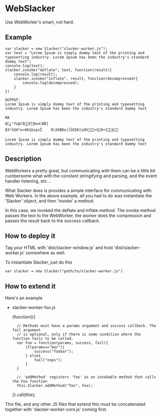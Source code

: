 WebSlacker
==========

Use WebWorker's smart, not hard.


Example
---------

    var slacker = new Slacker("slacker-worker.js");
    var text = "Lorem Ipsum is simply dummy text of the printing and typesetting industry. Lorem Ipsum has been the industry's standard dummy text";
    console.log(text);
    slacker.invoke("deflate", text, function(result){
        console.log(result);
        slacker.invoke("inflate", result, function(decompressed){
            console.log(decompressed);
        }
    })

    OUTPUT:
    Lorem Ipsum is simply dummy text of the printing and typesetting industry. Lorem Ipsum has been the industry's standard dummy text

    MA
    0¿²7oþCðF0±4)Øß[
    B3³ûSH°e«6K¾bipzÏ	O\XõBÐo|lÖXÍK[±O©÷GÞ÷î§

    Lorem Ipsum is simply dummy text of the printing and typesetting industry. Lorem Ipsum has been the industry's standard dummy text


Description
----------

WebWorkers a pretty great, but communicating with them can be a little bit cumbersome what with the constant stringifying
and parsing, and the event handler listening, etc...

What Slacker does is provides a simple interface for communicating with Web Workers. In the above example, all you had to
do was instantiate the 'Slacker' object, and then 'invoke' a method.

In this case, we invoked the deflate and inflate method. The invoke method passes the text to the WebWorker, the worker
does the compression and passes the result back to the success callback.


How to deploy it
----------

Tag your HTML with 'dist/slacker-window.js' and host 'dist/slacker-worker.js' somewhere as well.

To instantiate Slacker, just do this

    var slacker = new Slacker("path/to/slacker-worker.js")


How to extend it
----------

Here's an example

- slacker-worker-foo.js

    (function(){

        // Methods must have a params argument and success callback. The fail argument
        // is optional, only if there is some condition where the function fails to be called.
        var Foo = function(params, success, fail){
            if(params=="bar"){
                success("foobar");
            } else{
                fail("oops");
            }
        }

        // 'addMethod' registers 'foo' as an invokable method that calls the Foo function
        this.Slacker.addMethod("foo", Foo);

    }).call(this);


This file, and any other JS files that extend this must be concatenated together with 'slacker-worker-core.js' coming first.

